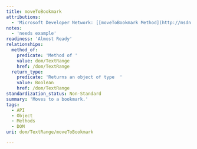 ```yaml
---
title: moveToBookmark
attributions:
  - 'Microsoft Developer Network: [[moveToBookmark Method](http://msdn.microsoft.com/en-us/library/ie/ms536628(v=vs.85).aspx) Article]'
notes:
  - 'needs example'
readiness: 'Almost Ready'
relationships:
  method_of:
    predicate: 'Method of '
    value: dom/TextRange
    href: /dom/TextRange
  return_type:
    predicate: 'Returns an object of type  '
    value: Boolean
    href: /dom/TextRange
standardization_status: Non-Standard
summary: 'Moves to a bookmark.'
tags:
  - API
  - Object
  - Methods
  - DOM
uri: dom/TextRange/moveToBookmark

---
```

